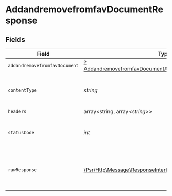 # AddandremovefromfavDocumentResponse


## Fields

| Field                                                                                                                                        | Type                                                                                                                                         | Required                                                                                                                                     | Description                                                                                                                                  |
| -------------------------------------------------------------------------------------------------------------------------------------------- | -------------------------------------------------------------------------------------------------------------------------------------------- | -------------------------------------------------------------------------------------------------------------------------------------------- | -------------------------------------------------------------------------------------------------------------------------------------------- |
| `addandremovefromfavDocument`                                                                                                                | [?AddandremovefromfavDocumentAddandremovefromfavDocument](../../models/operations/AddandremovefromfavDocumentAddandremovefromfavDocument.md) | :heavy_minus_sign:                                                                                                                           | OK                                                                                                                                           |
| `contentType`                                                                                                                                | *string*                                                                                                                                     | :heavy_check_mark:                                                                                                                           | HTTP response content type for this operation                                                                                                |
| `headers`                                                                                                                                    | array<string, array<*string*>>                                                                                                               | :heavy_minus_sign:                                                                                                                           | N/A                                                                                                                                          |
| `statusCode`                                                                                                                                 | *int*                                                                                                                                        | :heavy_check_mark:                                                                                                                           | HTTP response status code for this operation                                                                                                 |
| `rawResponse`                                                                                                                                | [\Psr\Http\Message\ResponseInterface](https://www.php-fig.org/psr/psr-7/#33-psrhttpmessageresponseinterface)                                 | :heavy_minus_sign:                                                                                                                           | Raw HTTP response; suitable for custom response parsing                                                                                      |
